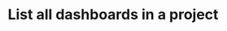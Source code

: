 ---
title: List all dashboards in a project
api:
  file: bazel-binopenapiopenapiopenapiopenapi.swagger.json
  operationId: ListDashboards2
hidden: false
---